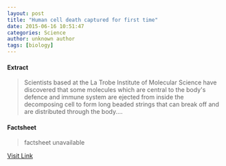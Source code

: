 ```yaml
---
layout: post
title: "Human cell death captured for first time"
date: 2015-06-16 10:51:47
categories: Science
author: unknown author
tags: [biology]
---
```



#### Extract
>Scientists based at the La Trobe Institute of Molecular Science have discovered that some molecules which are central to the body's defence and immune system are ejected from inside the decomposing cell to form long beaded strings that can break off and are distributed through the body....

#### Factsheet
>factsheet unavailable

[Visit Link](http://phys.org/news353656272.html)


